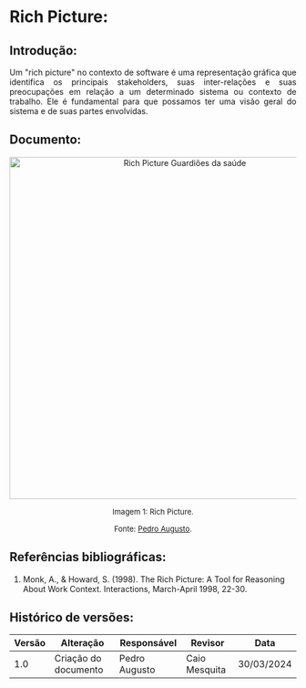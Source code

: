 # Rich Picture:

## Introdução: 

   <p align="justify">
     Um "rich picture" no contexto de software é uma representação gráfica que identifica os principais stakeholders, suas inter-relações
     e suas preocupações em relação a um determinado sistema ou contexto de trabalho.
     Ele é fundamental para que possamos ter uma visão geral do sistema e de suas partes envolvidas.
   </p>

## Documento:

  <center>
  <img alt="Rich Picture Guardiões da saúde" src="assets/rich_picture.jpg" width="600">

  <font size="2"><p style="text-align: center">Imagem 1: Rich Picture.</p></font>
  <font size="2"><p style="text-align: center">Fonte: [Pedro Augusto](https://github.com/Izarias).</p></font>

  </center>
  
  

## Referências bibliográficas:
  1. Monk, A., & Howard, S. (1998). The Rich Picture: A Tool for Reasoning About Work Context. Interactions, March-April 1998, 22-30. 
  
 ## Histórico de versões:
 
| Versão | Alteração | Responsável | Revisor | Data |
| - | - | - | - | - |
| 1.0 | Criação do documento| Pedro Augusto | Caio Mesquita | 30/03/2024|
  

